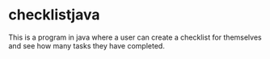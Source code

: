 # checklistjava
This is a program in java where a user can create a checklist for themselves and see how many tasks they have completed.
